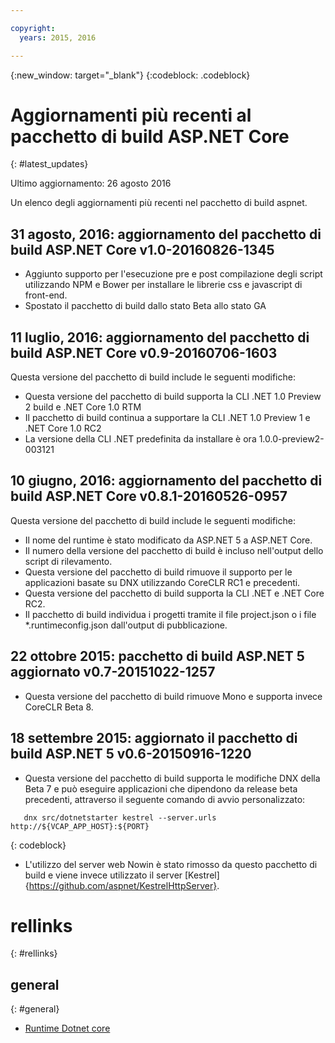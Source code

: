 ```yaml
---

copyright:
  years: 2015, 2016

---
```


{:new_window: target="_blank"}
{:codeblock: .codeblock}

# Aggiornamenti più recenti al pacchetto di build ASP.NET Core
{: #latest_updates}

Ultimo aggiornamento: 26 agosto 2016

Un elenco degli aggiornamenti più recenti nel pacchetto di build aspnet.

## 31 agosto, 2016: aggiornamento del pacchetto di build ASP.NET Core v1.0-20160826-1345

* Aggiunto supporto per l'esecuzione pre e post compilazione degli script utilizzando NPM e Bower per installare le librerie css e javascript di front-end.
* Spostato il pacchetto di build dallo stato Beta allo stato GA

## 11 luglio, 2016: aggiornamento del pacchetto di build ASP.NET Core v0.9-20160706-1603

Questa versione del pacchetto di build include le seguenti modifiche:

* Questa versione del pacchetto di build supporta la CLI .NET 1.0 Preview 2 build e .NET Core 1.0 RTM
* Il pacchetto di build continua a supportare la CLI .NET 1.0 Preview 1 e .NET Core 1.0 RC2
* La versione della CLI .NET predefinita da installare è ora 1.0.0-preview2-003121

## 10 giugno, 2016: aggiornamento del pacchetto di build ASP.NET Core v0.8.1-20160526-0957

Questa versione del pacchetto di build include le seguenti modifiche:

* Il nome del runtime è stato modificato da ASP.NET 5 a ASP.NET Core.
* Il numero della versione del pacchetto di build è incluso nell'output dello script di rilevamento.
* Questa versione del pacchetto di build rimuove il supporto per le applicazioni basate su DNX utilizzando CoreCLR RC1 e precedenti.
* Questa versione del pacchetto di build supporta la CLI .NET e .NET Core RC2.
* Il pacchetto di build individua i progetti tramite il file project.json o i file *.runtimeconfig.json dall'output di pubblicazione.

## 22 ottobre 2015: pacchetto di build ASP.NET 5 aggiornato v0.7-20151022-1257

* Questa versione del pacchetto di build rimuove Mono e supporta invece CoreCLR Beta 8.

## 18 settembre 2015: aggiornato il pacchetto di build ASP.NET 5 v0.6-20150916-1220

* Questa versione del pacchetto di build supporta le modifiche DNX della Beta 7 e può eseguire applicazioni che dipendono da release beta precedenti, attraverso il seguente comando di avvio personalizzato:

```
   dnx src/dotnetstarter kestrel --server.urls http://${VCAP_APP_HOST}:${PORT}
```
{: codeblock}

* L'utilizzo del server web Nowin è stato rimosso da questo pacchetto di build e viene invece utilizzato il server [Kestrel]{https://github.com/aspnet/KestrelHttpServer}.

# rellinks
{: #rellinks}
## general
{: #general}
* [Runtime Dotnet core](index.html)
